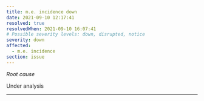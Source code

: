 ```yaml
---
title: m.e. incidence down
date: 2021-09-10 12:17:41
resolved: true
resolvedWhen: 2021-09-10 16:07:41
# Possible severity levels: down, disrupted, notice
severity: down
affected:
  - m.e. incidence
section: issue
---
```


*Root cause*

Under analysis

---


